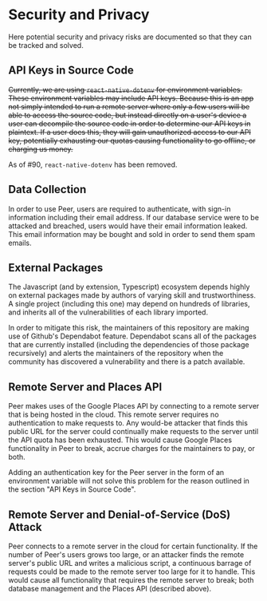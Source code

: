 # Security and Privacy

Here potential security and privacy risks are documented so that they can be tracked and solved.

## API Keys in Source Code

~~Currently, we are using `react-native-dotenv` for environment variables. These environment variables may include API keys. Because this is an app not simply intended to run a remote server where only a few users will be able to access the source code, but instead directly on a user's device a user can decompile the source code in order to determine our API keys in plaintext. If a user does this, they will gain unauthorized access to our API key, potentially exhausting our quotas causing functionality to go offline, or charging us money.~~

As of #90, `react-native-dotenv` has been removed.

## Data Collection

In order to use Peer, users are required to authenticate, with sign-in information including their email address. If our database service were to be attacked and breached, users would have their email information leaked. This email information may be bought and sold in order to send them spam emails.

## External Packages

The Javascript (and by extension, Typescript) ecosystem depends highly on external packages made by authors of varying skill and trustworthiness. A single project (including this one) may depend on hundreds of libraries, and inherits all of the vulnerabilities of each library imported.

In order to mitigate this risk, the maintainers of this repository are making use of Github's Dependabot feature. Dependabot scans all of the packages that are currently installed (including the dependencies of those package recursively) and alerts the maintainers of the repository when the community has discovered a vulnerability and there is a patch available.

## Remote Server and Places API

Peer makes uses of the Google Places API by connecting to a remote server that is being hosted in the cloud. This remote server requires no authentication to make requests to. Any would-be attacker that finds this public URL for the server could continually make requests to the server until the API quota has been exhausted. This would cause Google Places functionality in Peer to break, accrue charges for the maintainers to pay, or both.

Adding an authentication key for the Peer server in the form of an environment variable will not solve this problem for the reason outlined in the section "API Keys in Source Code".

## Remote Server and Denial-of-Service (DoS) Attack

Peer connects to a remote server in the cloud for certain functionality. If the number of Peer's users grows too large, or an attacker finds the remote server's public URL and writes a malicious script, a continuous barrage of requests could be made to the remote server too large for it to handle. This would cause all functionality that requires the remote server to break; both database management and the Places API (described above).
